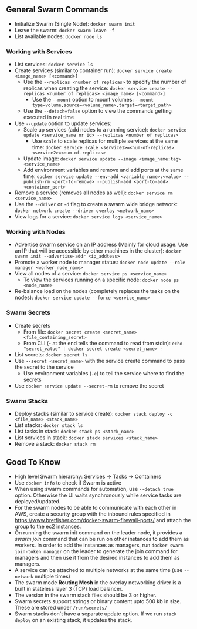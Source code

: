 ## General Swarm Commands
- Initialize Swarm (Single Node): `docker swarm init`
- Leave the swarm: `docker swarm leave -f`
- List available nodes: `docker node ls`

### Working with Services
- List services: `docker service ls`
- Create services (similar to container run): `docker service create <image_name> [<command>]`
    - Use the `--replicas <number of replicas>` to specify the number of replicas when creating the service: `docker service create --replicas <number of replicas> <image_name> [<command>]`
        - Use the `--mount` option to mount volumes: `--mount type=volume,source=<volume_name>,target=<target_path>`
    - Use the `--detach=false` option to view the commands getting executed in real time
- Use `--update` option to update services: 
    - Scale up services (add nodes to a running service): `docker service update <service_name or id> --replicas <number of replicas>`
        - Use `scale` to scale replicas for multiple services at the same time: `docker service scale <service1>=<num-of-replicas> <service2>=<num-of-replicas>`
    - Update image: `docker service update --image <image_name:tag> <service_name>`
    - Add environment variables and remove and add ports at the same time: `docker service update --env-add <variable_name>:<value> --publish-rm <port-to-remove> --publish-add <port-to-add>:<container_port>`
- Remove a service (removes all nodes as well): `docker service rm <service_name>`
- Use the `--driver` or `-d` flag to create a swarm wide bridge network: `docker network create --driver overlay <network_name>`
- View logs for a service: `docker service logs <service_name>`

### Working with Nodes
- Advertise swarm service on an IP address (Mainly for cloud usage. Use an IP that will be accessible by other machines in the cluster): `docker swarm init --advertise-addr <ip_addtess>`
- Promote a worker node to manager status: `docker node update --role manager <worker_node_name>`
- View all nodes of a service: `docker service ps <service_name>`
    - To view the services running on a specific node: `docker node ps <node_name>`
- Re-balance load on the nodes (completely replaces the tasks on the nodes): `docker service update --force <service_name>`

### Swarm Secrets
- Create secrets
    - From file: `docker secret create <secret_name> <file_containing_secret>`
    - From CLI (- at the end tells the command to read from stdin): `echo "secret_value" | docker secret create <secret_name> -`
- List secrets: `docker secret ls`
- Use `--secret <secret_name>` with the service create command to pass the secret to the service
    - Use environment variables (`-e`) to tell the service where to find the secrets
- Use `docker service update --secret-rm` to remove the secret

### Swarm Stacks
- Deploy stacks (similar to service create): `docker stack deploy -c <file_name> <stack_name>`
- List stacks: `docker stack ls`
- List tasks in stack: `docker stack ps <stack_name>`
- List services in stack: `docker stack services <stack_name>`
- Remove a stack: `docker stack rm`

## Good To Know
- High level Swarm hierarchy: Services -> Tasks -> Containers
- Use `docker info` to check if Swarm is active
- When using swarm commands for automation, use `--detach true` option. Otherwise the UI waits synchronously while service tasks are deployed/updated.
- For the swarm nodes to be able to communicate with each other in AWS, create a security group with the inbound rules specified in https://www.bretfisher.com/docker-swarm-firewall-ports/ and attach the group to the ec2 instances.
- On running the swarm init command on the leader node, it provides a *swarm join* command that can be run on other instances to add them as workers. In order to add the instances as managers, run `docker swarm join-token manager` on the leader to generate the join command for managers and then use it from the desired instances to add them as managers.
- A service can be attached to multiple networks at the same time (use `--network` multiple times)
- The swarm mode **Routing Mesh** in the overlay networking driver is a built in stateless layer 3 (TCP) load balancer. 
- The version in the swarm stack files should be 3 or higher.
- Swarm secrets support strings or binary content upto 500 kb in size. These are stored under `/run/secrets/`
- Swarm stacks don't have a separate update option. If we run `stack deploy` on an existing stack, it updates the stack.